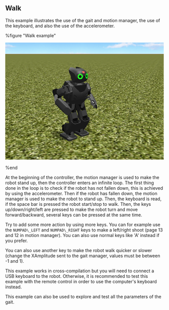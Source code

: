 ## Walk

This example illustrates the use of the gait and motion manager, the use of the
keyboard, and also the use of the accelerometer.

%figure "Walk example"

![example_walk.png](images/example_walk.png)

%end

At the beginning of the controller, the motion manager is used to make the robot
stand up, then the controller enters an infinite loop. The first thing done in
the loop is to check if the robot has not fallen down, this is achieved by using
the accelerometer. Then if the robot has fallen down, the motion manager is used
to make the robot to stand up. Then, the keyboard is read, if the space bar is
pressed the robot start/stop to walk. Then, the keys up/down/right/left are
pressed to make the robot turn and move forward/backward, several keys can be
pressed at the same time.

Try to add some more action by using more keys. You can for example use the
`NUMPAD\_LEFT` and `NUMPAD\_RIGHT` keys to make a left/right
shoot (page 13 and 12 in motion manager). You can also use normal keys like 'A'
instead if you prefer.

You can also use another key to make the robot walk quicker or slower (change
the XAmplitude sent to the gait manager, values must be between -1 and 1).

This example works in cross-compilation but you will need to connect a USB
keyboard to the robot. Otherwise, it is recommended to test this example with
the remote control in order to use the computer's keyboard instead.

This example can also be used to explore and test all the parameters of the
gait.

